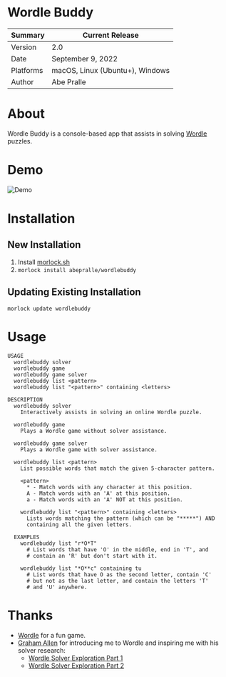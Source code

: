 # Wordle Buddy

Summary   | Current Release
----------|-----------------------
Version   | 2.0
Date      | September 9, 2022
Platforms | macOS, Linux (Ubuntu+), Windows
Author    | Abe Pralle

# About
Wordle Buddy is a console-based app that assists in solving [Wordle](https://powerlanguage.co.uk/wordle/) puzzles.

# Demo
![Demo](Media/Videos/WordleBuddy.gif)

# Installation

## New Installation

1. Install [morlock.sh](https://morlock.sh)
2. `morlock install abepralle/wordlebuddy`

## Updating Existing Installation
    morlock update wordlebuddy

# Usage

    USAGE
      wordlebuddy solver
      wordlebuddy game
      wordlebuddy game solver
      wordlebuddy list <pattern>
      wordlebuddy list "<pattern>" containing <letters>

    DESCRIPTION
      wordlebuddy solver
        Interactively assists in solving an online Wordle puzzle.

      wordlebuddy game
        Plays a Wordle game without solver assistance.

      wordlebuddy game solver
        Plays a Wordle game with solver assistance.

      wordlebuddy list <pattern>
        List possible words that match the given 5-character pattern.

        <pattern>
          * - Match words with any character at this position.
          A - Match words with an 'A' at this position.
          a - Match words with an 'A' NOT at this position.

        wordlebuddy list "<pattern>" containing <letters>
          Lists words matching the pattern (which can be "*****") AND
          containing all the given letters.

      EXAMPLES
        wordlebuddy list "r*O*T"
          # List words that have 'O' in the middle, end in 'T', and
          # contain an 'R' but don't start with it.

        wordlebuddy list "*O**c" containing tu
          # List words that have O as the second letter, contain 'C'
          # but not as the last letter, and contain the letters 'T'
          # and 'U' anywhere.

# Thanks
- [Wordle](https://powerlanguage.co.uk/wordle/) for a fun game.
- [Graham Allen](https://twitch.tv/graham) for introducing me to Wordle and inspiring me with his solver research:
    - [Wordle Solver Exploration Part 1](https://observablehq.com/@iamgrahamallen/wordle-solver-exploration)
    - [Wordle Solver Exploration Part 2](https://observablehq.com/@iamgrahamallen/wordle-solver-exploration-part-2)


